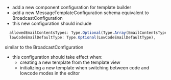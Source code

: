 - add a new component configuration for template builder
- add a new MessageTemplateConfiguration schema equivalent to BroadcastConfiguration
- this new configuration should include

```typescript
  allowedEmailContentsTypes: Type.Optional(Type.Array(EmailContentsTypeEnum)),
  lowCodeEmailDefaultType: Type.Optional(LowCodeEmailDefaultType),
```

similar to the BroadcastConfiguration

- this configuration should take effect when:
  - creating a new template from the template view
  - initializing a new template when switching between code and lowcode modes in the editor